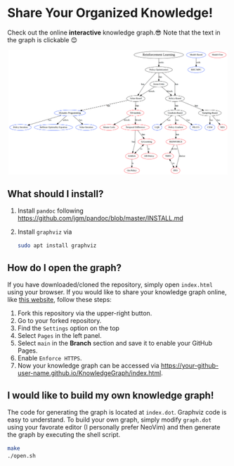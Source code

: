 # Share Your Organized Knowledge!
Check out the online **interactive** knowledge graph.😎
Note that the text in the graph is clickable 😊

<p align="center"><a href="https://weizhechen.com/KnowledgeGraph/index.html"><img src="./images/demo_graph.png" alt="drawing" width=500></a></p>

## What should I install?
1. Install `pandoc` following https://github.com/jgm/pandoc/blob/master/INSTALL.md
1. Install `graphviz` via

    ```bash
    sudo apt install graphviz
    ```

## How do I open the graph?
If you have downloaded/cloned the repository, simply open `index.html` using your browser.
If you would like to share your knowledge graph online, like [this website](https://weizhechen.com/KnowledgeGraph/index.html), follow these steps:
1. Fork this repository via the upper-right button.
2. Go to your forked repository.
3. Find the `Settings` option on the top
4. Select `Pages` in the left panel.
5. Select `main` in the **Branch** section and save it to enable your GitHub Pages.
6. Enable `Enforce HTTPS`.
7. Now your knowledge graph can be accessed via
https://your-github-user-name.github.io/KnowledgeGraph/index.html.

## I would like to build my own knowledge graph!
The code for generating the graph is located at `index.dot`.
Graphviz code is easy to understand.
To build your own graph, simply modify `graph.dot` using your favorate editor (I personally prefer NeoVim) and then generate the graph by executing the shell script.

```bash
make
./open.sh
```

